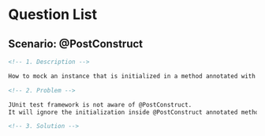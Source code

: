 # Question List

## Scenario: @PostConstruct

```markdown
<!-- 1. Description -->

How to mock an instance that is initialized in a method annotated with @PostConstruct?
```

```markdown
<!-- 2. Problem -->

JUnit test framework is not aware of @PostConstruct.
It will ignore the initialization inside @PostConstruct annotated method.
```

```markdown
<!-- 3. Solution -->
```
